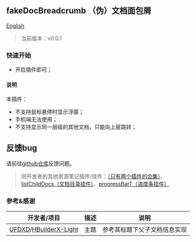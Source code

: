 ## fakeDocBreadcrumb （伪）文档面包屑

[English](https://github.com/OpaqueGlass/syplugin-my-plugin-collection/blob/main/fakeDocBreadcrumb/README_english.md)

> 当前版本：v0.0.1 

### 快速开始

- 开启插件即可；

#### 说明

本插件：

- 不支持鼠标悬停时显示浮窗；
- 手机端无法使用；
- 不支持显示同一层级的其他文档，只能向上层跳转；

## 反馈bug

请前往[github仓库](https://github.com/OpaqueGlass/syplugin-my-plugin-collection)反馈问题。

> 同开发者的其他思源笔记插件/挂件：[（只有两个插件的合集）](https://github.com/OpaqueGlass/syplugin-my-plugin-collection)、[listChildDocs（文档目录挂件）](https://github.com/OpaqueGlass/listChildDocs)、[progressBarT（进度条挂件）](https://github.com/OpaqueGlass/progressBarT-sywidget)

### 参考&感谢

| 开发者/项目                                                  | 描述 | 说明                         |
| ------------------------------------------------------------ | ---- | ---------------------------- |
| [UFDXD](https://github.com/UFDXD)/[HBuilderX-Light](https://github.com/UFDXD/HBuilderX-Light) | 主题 | 参考其标题下父子文档信息实现 |

